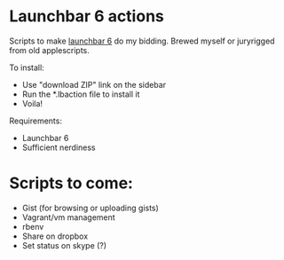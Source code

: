 # Launchbar 6 actions

Scripts to make [launchbar 6](http://obdev.at/products/launchbar) do my bidding. Brewed myself or juryrigged from old applescripts.

To install:

* Use "download ZIP" link on the sidebar
* Run the *.lbaction file to install it
* Voila!

Requirements:

* Launchbar 6
* Sufficient nerdiness


# Scripts to come:

* Gist (for browsing or uploading gists)
* Vagrant/vm management
* rbenv
* Share on dropbox
* Set status on skype (?)
